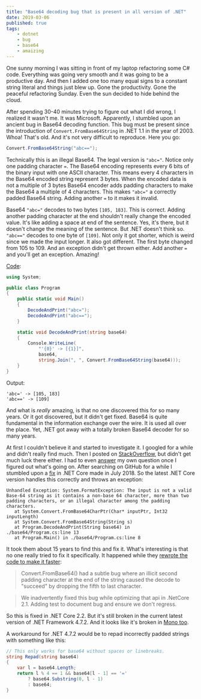```yaml
---
title: "Base64 decoding bug that is present in all version of .NET"
date: 2019-03-06
published: true
tags:
    - dotnet
    - bug
    - base64
    - amaizing
---
```


One sunny morning I was sitting in front of my laptop refactoring some C# code. Everything was going very smooth and it was going to be a productive day. And then I added one too many equal signs to a constant string literal and things just blew up. Gone the productivity. Gone the peaceful refactoring Sunday. Even the sun decided to hide behind the cloud.

After spending 30-40 minutes trying to figure out what I did wrong, I realized it wasn't me. It was Microsoft. Apparently, I stumbled upon an ancient bug in Base64 decoding function. This bug must be present since the introduction of `Convert.FromBase64String` in .NET 1.1 in the year of 2003. Whoa! That's old. And it's not very difficult to reproduce. Here you go:

```c#
Convert.FromBase64String("abc==");
```

Technically this is an illegal Base64. The legal version is `"abc="`. Notice only one padding character `=`. The Base64 encoding represents every 6 bits of the binary input with one ASCII character. This means every 4 characters in the Base64 encoded string represent 3 bytes. When the encoded data is not a multiple of 3 bytes Base64 encoder adds padding characters to make the Base64 a multiple of 4 characters. This makes `"abc="` a correctly padded Base64 string. Adding another `=` to it makes it invalid.

Base64 `"abc="` decodes to two bytes `[105, 183]`. This is correct. Adding another padding character at the end shouldn't really change the encoded value. It's like adding a space at end of the sentence. Yes, it's there, but it doesn't change the meaning of the sentence. But .NET doesn't think so. `"abc=="` decodes to one byte of `[109]`. Not only it got shorter, which is weird since we made the input longer. It also got different. The first byte changed from 105 to 109. And an exception didn't get thrown either. Add another `=` and you'll get an exception. Amazing!

[Code](https://dotnetfiddle.net/JarxXF):

```c#
using System;

public class Program
{
    public static void Main()
    {
        DecodeAndPrint("abc=");
        DecodeAndPrint("abc==");
    }

    static void DecodeAndPrint(string base64)
    {
        Console.WriteLine(
            "'{0}' -> [{1}]",
            base64,
            string.Join(", ", Convert.FromBase64String(base64)));
    }
}
```

Output:

```
'abc=' -> [105, 183]
'abc==' -> [109]
```

And what is *really* amazing, is that no one discovered this for so many years. Or it got discovered, but it didn't get fixed. Base64 is quite fundamental in the information exchange over the wire. It is used all over the place. Yet, .NET got away with a totally broken Base64 decoder for so many years.

At first I couldn't believe it and started to investigate it. I googled for a while and didn't really find much. Then I posted on [StackOverflow](https://stackoverflow.com/q/54852219/362938), but didn't get much luck there either. I had to even [answer](https://stackoverflow.com/a/54852796/362938) my own question once I figured out what's going on. After searching on GitHub for a while I stumbled upon a [fix](https://github.com/dotnet/corefx/pull/30814) in .NET Core made in July 2018. So the latest .NET Core version handles this correctly and throws an exception:

```
Unhandled Exception: System.FormatException: The input is not a valid Base-64 string as it contains a non-base 64 character, more than two padding characters, or an illegal character among the padding characters.
   at System.Convert.FromBase64CharPtr(Char* inputPtr, Int32 inputLength)
   at System.Convert.FromBase64String(String s)
   at Program.DecodeAndPrint(String base64) in ./base64/Program.cs:line 13
   at Program.Main() in ./base64/Program.cs:line 8
```

It took them about 15 years to find this and fix it. What's interesting is that no one really tried to fix it specifically. It happened while they [rewrote the code to make it faster](https://github.com/dotnet/corefx/pull/30814#issue-199014852):

> Convert.FromBase64() had a subtle bug where an illicit
second padding character at the end of the string caused
the decode to "succeed" by dropping the fifth to
last character.

> We inadvertently fixed this bug while optimizing that
api in .NetCore 2.1. Adding test to document bug and
ensure we don't regress.

So this is fixed in .NET Core 2.2. But it's still broken in the current latest version of .NET Framework 4.7.2. And it looks like it's broken in [Mono too](https://repl.it/repls/FriendlyOnlyVerification).

A workaround for .NET 4.7.2 would be to repad incorrectly padded strings with something like this:

```c#
// This only works for base64 without spaces or linebreaks.
string Repad(string base64)
{
    var l = base64.Length;
    return l % 4 == 1 && base64[l - 1] == '='
        ? base64.Substring(0, l - 1)
        : base64;
}
```
